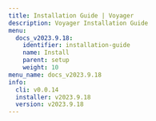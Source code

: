 ```yaml
---
title: Installation Guide | Voyager
description: Voyager Installation Guide
menu:
  docs_v2023.9.18:
    identifier: installation-guide
    name: Install
    parent: setup
    weight: 10
menu_name: docs_v2023.9.18
info:
  cli: v0.0.14
  installer: v2023.9.18
  version: v2023.9.18
---
```


